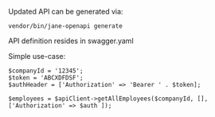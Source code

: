 Updated API can be generated via:

```
vendor/bin/jane-openapi generate
```

API definition resides in swagger.yaml

Simple use-case:

```
$companyId = '12345';
$token = 'ABCXDFDSF';
$authHeader = ['Authorization' => 'Bearer ' . $token];

$employees = $apiClient->getAllEmployees($companyId, [], ['Authorization' => $auth ]);

```